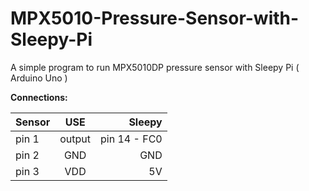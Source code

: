 # MPX5010-Pressure-Sensor-with-Sleepy-Pi

A simple program to run MPX5010DP pressure sensor with Sleepy Pi ( Arduino Uno )

__Connections:__ 

| Sensor     | USE      | Sleepy       |
| -----------|:--------:| ------------:|
| pin 1      | output   | pin 14 - FC0 |
| pin 2      | GND      |   GND        |
| pin 3      | VDD      |   5V         |
